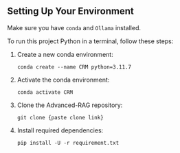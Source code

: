 ## Setting Up Your Environment

Make sure you have `conda` and `Ollama` installed.

To run this project Python in a terminal, follow these steps:

1. Create a new conda environment:
    ```
    conda create --name CRM python=3.11.7
    ```
   
2. Activate the conda environment:
    ```
    conda activate CRM
    ```

3. Clone the Advanced-RAG repository:
    ```
    git clone {paste clone link}
    ```
       
4. Install required dependencies:
    ```
    pip install -U -r requirement.txt
    ```


